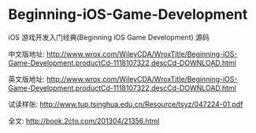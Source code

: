 Beginning-iOS-Game-Development
==============================

iOS 游戏开发入门经典(Beginning iOS Game Development) 源码


中文版地址:
http://www.wrox.com/WileyCDA/WroxTitle/Beginning-iOS-Game-Development.productCd-1118107322,descCd-DOWNLOAD.html

英文版地址:
http://www.wrox.com/WileyCDA/WroxTitle/Beginning-iOS-Game-Development.productCd-1118107322,descCd-DOWNLOAD.html

试读样张:
http://www.tup.tsinghua.edu.cn/Resource/tsyz/047224-01.pdf

全文:
http://book.2cto.com/201304/21356.html
